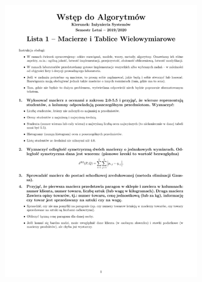 ![image](https://github.com/jedrix-pl/Wstep_do_algorytmow/blob/master/L1_macierze_tablice_wielowymiarowe/WdA%20Lista%2001-1.png)